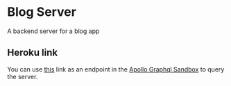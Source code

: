 # Blog Server
A backend server for a blog app

## Heroku link
You can use [this](https://blog-app-server001.herokuapp.com/) link as an endpoint in the [Apollo Graphql Sandbox](https://studio.apollographql.com/sandbox/explorer) to query the server.
